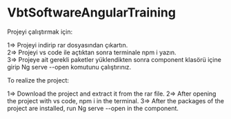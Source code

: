 # VbtSoftwareAngularTraining

Projeyi çalıştırmak için: 

1=> Projeyi indirip rar dosyasından çıkartın.
<br>
2=> Projeyi vs code ile açtıktan sonra terminale npm i yazın.
<br>
3=> Projeye ait gerekli paketler yüklendikten sonra component klasörü içine girip Ng serve --open komutunu çalıştırınız.


To realize the project:

1=> Download the project and extract it from the rar file.
2=> After opening the project with vs code, npm i in the terminal.
3=> After the packages of the project are installed, run Ng serve --open in the component.
